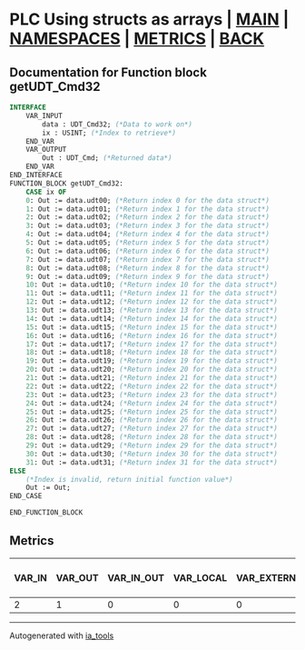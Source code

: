 # PLC Using structs as arrays | [MAIN] | [NAMESPACES] | [METRICS] | [BACK]  

## Documentation for Function block getUDT_Cmd32  

```pascal
INTERFACE
    VAR_INPUT
        data : UDT_Cmd32; (*Data to work on*)
        ix : USINT; (*Index to retrieve*)
    END_VAR
    VAR_OUTPUT
        Out : UDT_Cmd; (*Returned data*)
    END_VAR
END_INTERFACE
FUNCTION_BLOCK getUDT_Cmd32:
    CASE ix OF
	0: Out := data.udt00; (*Return index 0 for the data struct*)
	1: Out := data.udt01; (*Return index 1 for the data struct*)
	2: Out := data.udt02; (*Return index 2 for the data struct*)
	3: Out := data.udt03; (*Return index 3 for the data struct*)
	4: Out := data.udt04; (*Return index 4 for the data struct*)
	5: Out := data.udt05; (*Return index 5 for the data struct*)
	6: Out := data.udt06; (*Return index 6 for the data struct*)
	7: Out := data.udt07; (*Return index 7 for the data struct*)
	8: Out := data.udt08; (*Return index 8 for the data struct*)
	9: Out := data.udt09; (*Return index 9 for the data struct*)
	10: Out := data.udt10; (*Return index 10 for the data struct*)
	11: Out := data.udt11; (*Return index 11 for the data struct*)
	12: Out := data.udt12; (*Return index 12 for the data struct*)
	13: Out := data.udt13; (*Return index 13 for the data struct*)
	14: Out := data.udt14; (*Return index 14 for the data struct*)
	15: Out := data.udt15; (*Return index 15 for the data struct*)
	16: Out := data.udt16; (*Return index 16 for the data struct*)
	17: Out := data.udt17; (*Return index 17 for the data struct*)
	18: Out := data.udt18; (*Return index 18 for the data struct*)
	19: Out := data.udt19; (*Return index 19 for the data struct*)
	20: Out := data.udt20; (*Return index 20 for the data struct*)
	21: Out := data.udt21; (*Return index 21 for the data struct*)
	22: Out := data.udt22; (*Return index 22 for the data struct*)
	23: Out := data.udt23; (*Return index 23 for the data struct*)
	24: Out := data.udt24; (*Return index 24 for the data struct*)
	25: Out := data.udt25; (*Return index 25 for the data struct*)
	26: Out := data.udt26; (*Return index 26 for the data struct*)
	27: Out := data.udt27; (*Return index 27 for the data struct*)
	28: Out := data.udt28; (*Return index 28 for the data struct*)
	29: Out := data.udt29; (*Return index 29 for the data struct*)
	30: Out := data.udt30; (*Return index 30 for the data struct*)
	31: Out := data.udt31; (*Return index 31 for the data struct*)
ELSE
	(*Index is invalid, return initial function value*)
	Out := Out;
END_CASE

END_FUNCTION_BLOCK
```

## Metrics  

| VAR_IN | VAR_OUT | VAR_IN_OUT | VAR_LOCAL | VAR_EXTERNAL | VAR_TEMP | Actions | Lines of code | Maintainable size |
| ------ | ------- | ---------- | --------- | ------------ | -------- | ------- | ------------- | ----------------- |
| 2 | 1 | 0 | 0 | 0 | 0 | 0 | 37 | 43 |  

---
Autogenerated with [ia_tools](https://github.com/tkucic/ia_tools)  

[MAIN]: ../../../../index_st.md
[NAMESPACES]: ../../nsList_st.md
[METRICS]: ../../../metrics_st.md
[BACK]: ../nsMain_st.md

